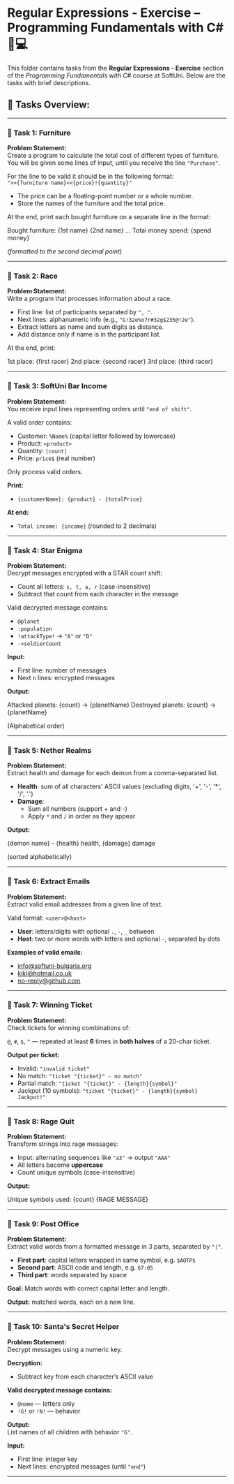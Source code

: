 # Regular Expressions - Exercise – Programming Fundamentals with C# 🧑💻

This folder contains tasks from the **Regular Expressions - Exercise** section of the _Programming Fundamentals with C#_ course at SoftUni. Below are the tasks with brief descriptions.

## 🔧 Tasks Overview:

---

### 📝 Task 1: Furniture
**Problem Statement:**  
Create a program to calculate the total cost of different types of furniture.  
You will be given some lines of input, until you receive the line `"Purchase"`.

For the line to be valid it should be in the following format:  
`">>{furniture name}<<{price}!{quantity}"`

- The price can be a floating-point number or a whole number.
- Store the names of the furniture and the total price.

At the end, print each bought furniture on a separate line in the format:

Bought furniture:
{1st name}
{2nd name}
...
Total money spend: {spend money}

*(formatted to the second decimal point)*

---

### 📝 Task 2: Race
**Problem Statement:**  
Write a program that processes information about a race.

- First line: list of participants separated by `", "`.
- Next lines: alphanumeric info (e.g., `"G!32e%o7r#32g$235@!2e"`).
- Extract letters as name and sum digits as distance.
- Add distance only if name is in the participant list.

At the end, print:

1st place: {first racer}
2nd place: {second racer}
3rd place: {third racer}

---

### 📝 Task 3: SoftUni Bar Income
**Problem Statement:**  
You receive input lines representing orders until `"end of shift"`.

A valid order contains:

- Customer: `%Name%` (capital letter followed by lowercase)
- Product: `<product>`
- Quantity: `|count|`
- Price: `price$` (real number)

Only process valid orders.

**Print:**
- `{customerName}: {product} - {totalPrice}`

**At end:**
- `Total income: {income}` (rounded to 2 decimals)

---

### 📝 Task 4: Star Enigma
**Problem Statement:**  
Decrypt messages encrypted with a STAR count shift:

- Count all letters: `s, t, a, r` (case-insensitive)
- Subtract that count from each character in the message

Valid decrypted message contains:

- `@planet`
- `:population`
- `!attackType!` → `"A"` or `"D"`
- `->soldierCount`

**Input:**
- First line: number of messages
- Next `n` lines: encrypted messages

**Output:**

Attacked planets: {count}
-> {planetName}
Destroyed planets: {count}
-> {planetName}

(Alphabetical order)

---

### 📝 Task 5: Nether Realms
**Problem Statement:**  
Extract health and damage for each demon from a comma-separated list.

- **Health**: sum of all characters' ASCII values (excluding digits, '+', '-', '*', '/', '.')
- **Damage**:
  - Sum all numbers (support + and -)
  - Apply `*` and `/` in order as they appear

**Output:**

{demon name} - {health} health, {damage} damage

(sorted alphabetically)

---

### 📝 Task 6: Extract Emails
**Problem Statement:**  
Extract valid email addresses from a given line of text.

Valid format: `<user>@<host>`

- **User**: letters/digits with optional `.`, `-`, `_` between
- **Host**: two or more words with letters and optional `-`, separated by dots

**Examples of valid emails:**

- info@softuni-bulgaria.org
- kiki@hotmail.co.uk
- no-reply@github.com

---

### 📝 Task 7: Winning Ticket
**Problem Statement:**  
Check tickets for winning combinations of:

`@`, `#`, `$`, `^` — repeated at least **6** times in **both halves** of a 20-char ticket.

**Output per ticket:**

- Invalid: `"invalid ticket"`
- No match: `"ticket "{ticket}" - no match"`
- Partial match: `"ticket "{ticket}" - {length}{symbol}"`
- Jackpot (10 symbols): `"ticket "{ticket}" - {length}{symbol} Jackpot!"`

---

### 📝 Task 8: Rage Quit
**Problem Statement:**  
Transform strings into rage messages:

- Input: alternating sequences like `"a3"` → output `"AAA"`
- All letters become **uppercase**
- Count unique symbols (case-insensitive)

**Output:**

Unique symbols used: {count}
{RAGE MESSAGE}

---

### 📝 Task 9: Post Office
**Problem Statement:**  
Extract valid words from a formatted message in 3 parts, separated by `"|"`.

- **First part**: capital letters wrapped in same symbol, e.g. `$AOTP$`
- **Second part**: ASCII code and length, e.g. `67:05`
- **Third part**: words separated by space

**Goal:** Match words with correct capital letter and length.

**Output:** matched words, each on a new line.

---

### 📝 Task 10: Santa's Secret Helper
**Problem Statement:**  
Decrypt messages using a numeric key.

**Decryption:**
- Subtract key from each character’s ASCII value

**Valid decrypted message contains:**

- `@name` — letters only
- `!G!` or `!N!` — behavior

**Output:**  
List names of all children with behavior `"G"`.

**Input:**

- First line: integer key
- Next lines: encrypted messages (until `"end"`)

---
